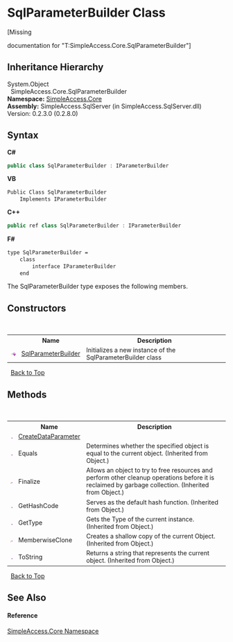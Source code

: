 # SqlParameterBuilder Class
 

\[Missing <summary> documentation for "T:SimpleAccess.Core.SqlParameterBuilder"\]


## Inheritance Hierarchy
System.Object<br />&nbsp;&nbsp;SimpleAccess.Core.SqlParameterBuilder<br />
**Namespace:**&nbsp;<a href="N_SimpleAccess_Core">SimpleAccess.Core</a><br />**Assembly:**&nbsp;SimpleAccess.SqlServer (in SimpleAccess.SqlServer.dll) Version: 0.2.3.0 (0.2.8.0)

## Syntax

**C#**<br />
``` C#
public class SqlParameterBuilder : IParameterBuilder
```

**VB**<br />
``` VB
Public Class SqlParameterBuilder
	Implements IParameterBuilder
```

**C++**<br />
``` C++
public ref class SqlParameterBuilder : IParameterBuilder
```

**F#**<br />
``` F#
type SqlParameterBuilder =  
    class
        interface IParameterBuilder
    end
```

The SqlParameterBuilder type exposes the following members.


## Constructors
&nbsp;<table><tr><th></th><th>Name</th><th>Description</th></tr><tr><td>![Public method](media/pubmethod.gif "Public method")</td><td><a href="M_SimpleAccess_Core_SqlParameterBuilder__ctor">SqlParameterBuilder</a></td><td>
Initializes a new instance of the SqlParameterBuilder class</td></tr></table>&nbsp;
<a href="#sqlparameterbuilder-class">Back to Top</a>

## Methods
&nbsp;<table><tr><th></th><th>Name</th><th>Description</th></tr><tr><td>![Public method](media/pubmethod.gif "Public method")</td><td><a href="M_SimpleAccess_Core_SqlParameterBuilder_CreateDataParameter">CreateDataParameter</a></td><td></td></tr><tr><td>![Public method](media/pubmethod.gif "Public method")</td><td>Equals</td><td>
Determines whether the specified object is equal to the current object.
 (Inherited from Object.)</td></tr><tr><td>![Protected method](media/protmethod.gif "Protected method")</td><td>Finalize</td><td>
Allows an object to try to free resources and perform other cleanup operations before it is reclaimed by garbage collection.
 (Inherited from Object.)</td></tr><tr><td>![Public method](media/pubmethod.gif "Public method")</td><td>GetHashCode</td><td>
Serves as the default hash function.
 (Inherited from Object.)</td></tr><tr><td>![Public method](media/pubmethod.gif "Public method")</td><td>GetType</td><td>
Gets the Type of the current instance.
 (Inherited from Object.)</td></tr><tr><td>![Protected method](media/protmethod.gif "Protected method")</td><td>MemberwiseClone</td><td>
Creates a shallow copy of the current Object.
 (Inherited from Object.)</td></tr><tr><td>![Public method](media/pubmethod.gif "Public method")</td><td>ToString</td><td>
Returns a string that represents the current object.
 (Inherited from Object.)</td></tr></table>&nbsp;
<a href="#sqlparameterbuilder-class">Back to Top</a>

## See Also


#### Reference
<a href="N_SimpleAccess_Core">SimpleAccess.Core Namespace</a><br />